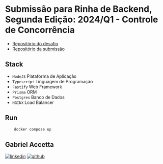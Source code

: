 # Submissão para Rinha de Backend, Segunda Edição: 2024/Q1 - Controle de Concorrência

- [Repositório do desafio](https://github.com/zanfranceschi/rinha-de-backend-2024-q1)
- [Repositório da submissão](https://github.com/gabscrobson/rinha-backend-2024)

## Stack

- `NodeJS` Plataforma de Aplicação
- `Typescript` Linguagem de Programação
- `Fastify` Web Framework
- `Prisma` ORM
- `Postgres` Banco de Dados
- `NGINX` Load Balancer

## Run

```bash
    docker compose up
```

## Gabriel Accetta

[![linkedin](https://img.shields.io/badge/LinkedIn-0077B5?style=for-the-badge&logo=linkedin&logoColor=white)](https://www.linkedin.com/in/gabriel-accetta/)
[![github](https://img.shields.io/badge/GitHub-100000?style=for-the-badge&logo=github&logoColor=white)](https://github.com/gabscrobson)
